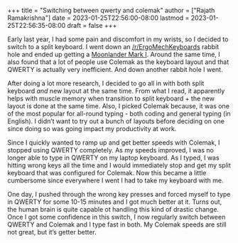 +++
title = "Switching between qwerty and colemak"
author = ["Rajath Ramakrishna"]
date = 2023-01-25T22:56:00-08:00
lastmod = 2023-01-25T22:56:35-08:00
draft = false
+++

Early last year, I had some pain and discomfort in my wrists, so I decided to switch to a split keyboard. I went down an [/r/ErgoMechKeyboards](https://reddit.com/r/ErgoMechKeyboards) rabbit hole and ended up getting a [Moonlander Mark I](https://www.zsa.io/moonlander). Around the same time, I also found that a lot of people use Colemak as the keyboard layout and that QWERTY is actually very inefficient. And down another rabbit hole I went.

After doing a lot more research, I decided to go all in with both split keyboard _and_ new layout at the same time. From what I read, it apparently helps with muscle memory when transition to split keyboard + the new layout is done at the same time. Also, I picked Colemak because, it was one of the most popular for all-round typing - both coding and general typing (in English). I didn’t want to try out a bunch of layouts before deciding on one since doing so was going impact my productivity at work.

Since I quickly wanted to ramp up and get better speeds with Colemak, I stopped using QWERTY completely. As my speeds improved, I was no longer able to type in QWERTY on my laptop keyboard. As I typed, I was hitting wrong keys all the time and I would immediately stop and get my split keyboard that was configured for Colemak. Now this became a little cumbersome since everywhere I went I had to take my keyboard with me.

One day, I pushed through the wrong key presses and forced myself to type in QWERTY for some 10-15 minutes and I got much better at it. Turns out, the human brain is quite capable ot handling this kind of drastic change. Once I got some confidence in this switch, I now regularly switch between QWERTY and Colemak and I type fast in both. My Colemak speeds are still not great, but it’s getter better.
